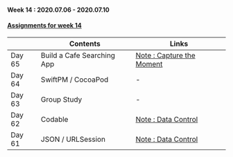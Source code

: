 #### Week 14 : 2020.07.06 - 2020.07.10 ####
#### [Assignments for week 14](https://github.com/KasRoid/MyStudyHistory/tree/master/iOS_Dev_School/Week_14/Assignments)
|     |Contents               |Links |
|-----|-----------------------|------|
|Day 65| Build a Cafe Searching App | [Note : Capture the Moment](https://www.notion.so/Capture-the-Moment-ef88a811c1e64040b9df52ab432515f4) |
|Day 64| SwiftPM / CocoaPod                                                                                                                                                        | - |
|Day 63| Group Study                                                                                                                                                            | - |
|Day 62| Codable				                                                                                                                                                            | [Note : Data Control](https://www.notion.so/Data-Control-80456eef11c543a787f6dd11321fe155) |
|Day 61| JSON / URLSession                                                                                                                                                          | [Note : Data Control](https://www.notion.so/Data-Control-80456eef11c543a787f6dd11321fe155) |